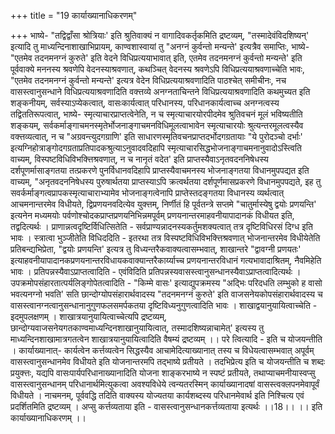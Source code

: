 +++
title = "19 कार्याख्यानाधिकरणम्"

+++
भाष्ये- "तद्विद्वाँसा श्रोत्रियाः' इति श्रुतिवाक्यं न वागादिवकर्तृकमिति द्रष्टव्यम्, "तस्मादेवंविदशिष्यन्' इत्यादि तु माध्यन्दिनाशाखाभिप्रायम्, काण्वशास्वायां तु "अनग्नं कुर्वन्तो मन्यन्ते' इत्यत्रैव समाप्तिः, भाष्ये- "एतमेव तदनमनग्नं कुरुते' इति वेदने विधिप्रत्ययाभावात् इति, एतमेव तदनमनग्नं कुर्वन्तो मन्यन्ते' इति पूर्ववाक्ये मननस्य श्रवणेपि वेदनस्याश्रवणात्, कथञ्चित् वेदनस्य श्रवणेऽपि विधिप्रत्ययाश्रवणाच्चेति भावः, "एतमेव तदनमनग्नं कुर्वन्तो मन्यन्ते' इत्यत्र वेदेन विधिप्रत्ययाश्रवणादिति पाठश्चेत् समीचीनः, नच वासस्त्वानुसन्धाने विधिप्रत्ययाश्रवणादिति वक्त्तव्ये अनग्नताचिन्तने विधिप्रत्ययाश्रवणादिति कथमुच्यत इति शङ्कनीयम्, सर्वस्याऽप्येकत्वात्, वासःकार्यत्वात् परिधानस्य, परिधानकार्यत्वाच्च अनग्नत्वस्य तद्विततिरूपत्वात्, भाष्ये- स्मृत्याचारप्राप्तत्वेनेति, न च स्मृत्याचारयोरपीदमेव श्रुतिवचनं मूलं भविष्यतीति शङ्कयम्, सर्वकर्माङ्गाचमनस्मृतेर्भोजनाङ्गाचमनविधिमूलत्वाभावेन स्मृत्याचारयोः श्रुत्यन्तरमूलत्वस्यैव वक्त्तव्यत्वात्, न च "अग्रवन्त्युदगग्राणि' इति साधारणस्मृतिवचनप्राप्तदर्भोदगग्रतायाः "ये पुरोदञ्चो दर्भाः' इत्यग्निहोत्राङ्गोदगग्रताप्रतिपादकश्रुत्याऽनुवादवदिहापि स्मृत्याचारसिद्धभोजनाङ्गाचमनानुवादोऽस्त्विति वाच्यम्, विस्पष्टविधिविभक्त्तिश्रवणात्, न च नानृतं वदेत' इति प्राप्तस्यैवाऽनृतवदननिषेधस्य दर्शपूणर्मासाङ्गतया तत्प्रकरणे पुनर्विधानवदिहापि प्राप्तस्यैवाचमनस्य भोजनाङ्गतया विधानमुपपद्यत इति वाच्यम्, "अनृतवदननिषेधस्य पुरुषार्थतया प्राप्तस्याऽपि क्रत्वर्थतया दर्शपूर्णमासप्रकरणे विधानमुपपद्यते, इह तु सवर्कर्माङ्गत्वप्रापकस्मृत्याचाराभ्यामेव भोजनाङ्गत्वेनापि प्राप्तेस्तदङ्गतया विधानस्य व्यर्थत्वात् आचमनान्तरमेव विधीयते, द्विप्रणयनवदित्येव युक्त्तम्, निर्णीतं हि पूर्वतन्त्रे सप्तमे "चातुर्मास्येषु द्वयोः प्रणयन्ति' इत्यनेन मध्यमयोः पर्वणोश्चोदकप्राप्तप्रणयनिभिन्नमपूर्वम् प्रणयनान्तरमाहवनीयापादानकं विधीयत इति, तद्वदित्यर्थः । प्राणान्नत्वदृष्टिर्विधित्सितेति - सर्वप्राण्यन्नादनस्यकर्तुमशक्यत्वात् तत्र दृष्टिविधिरसं दिग्ध इति भावः । स्त्रात्वा भुञ्जीतेति विधिददिति - इतरथा तत्र विस्पष्टविधिविभक्त्तिश्रवणात् भोजनान्तरमेव विधीयेतेति प्रतिबन्द्यभिप्रेता, "द्वयोः प्रणयन्ति' इत्यत्र तु विध्यन्तरैकवाक्यत्वासम्भवात्, शाखान्तरे "द्वावग्नी प्रणयतः' इत्याहवनीयापादानकप्रणयनान्तरविधायकवाक्यान्तरैकार्य्याच्च प्रणयनान्तरविधानं गत्यभावादाश्रितम्, नैवमिहेति भावः । प्रतिपन्नस्यैवाऽप्राप्तत्वादिति - एवंविदिति प्रतिपन्नस्यवासस्त्वानुसन्धानस्यैवाऽप्राप्तत्वादित्यर्थः । उपक्रमोपसंहारतात्पर्यलिङ्गोपेतत्वादिति - "किम्मे वासः' इत्याद्युपक्रमस्य "अद्भिः परिदधति लम्भुको ह वासो भवत्यनग्नो भवति' सति छान्दोग्योपसंहारार्थवादस्य "तदनमनग्नं कुरुते' इति वाजसनेयकोपसंहारार्थवादस्य च वासस्त्वानग्नत्वानुसन्धानानुगुणफलसमर्पकतया दृष्टिविध्यनुगुणत्वादिति भावः । शाखाद्वयानुयायित्वाच्चेति - इदमुपलक्षणम् । शाखात्रयानुयायित्वाच्चेत्यपि द्रष्टव्यम्, छान्दोग्यवाजसनेयगतकाण्वमाध्यन्दिनशाखानुयायित्वात्, तस्मादशिष्यन्नाचामेत्' इत्यस्य तु माध्यन्दिनशाखामात्रगतत्वेन शाखात्रयानुयायित्वादिति वैषम्यं द्रष्टव्यम् ।। परे त्वित्यादि - इति च योजयन्तीति । कार्याख्यानात्- कार्यत्वेन कर्त्तव्यत्वेन सिद्धस्यैव आचामेदित्याख्यानात् तस्य च विधेयत्वासम्भवात् अपूर्वम् वासस्त्वानुसन्धानमेव विधीयते इति योजनान्तरमपि तद्भाष्ये प्रतीयते । तदभिप्रेत्य इति च योजयन्तीति च शब्दः प्रयुक्त्तः, यद्यपि वासःपार्यपरिधानाख्यानादिति योजना शाङ्करभाष्ये न स्पष्टं प्रतीयते, तथाप्याचमनीयास्वप्सु वासस्त्वानुसन्धानम् परिधानार्थमित्युकत्वा अवश्यविधेये त्वन्यतरस्मिन् कार्याख्यानादषां वासस्त्वक्लपनमेवापूर्वं विधीयते । नाचमनम्, पूर्ववद्धि तदिति वाक्यस्य योज्यतया कार्यशब्दस्य परिधानमेवार्थ इति निश्चित्य एवं प्रदर्शितमिति द्रष्टव्यम् । अप्सु कर्त्तव्यताया इति - वासस्त्वानुसन्धानकर्त्तव्यताया इत्यर्थः ।।18।। ।। इति कार्याख्यानाधिकरणम् ।।